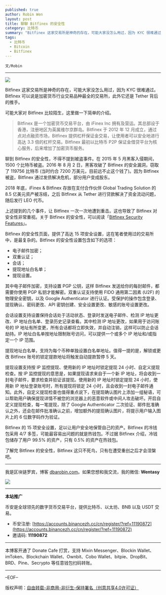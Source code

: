 ```yaml
---
published: true
author: Robin Wen
layout: post
title: 聊聊 Bitfinex 的安全性
category: 比特币
summary: "Bitfinex 这家交易所是神奇的存在，可能大家没怎么用过，因为 KYC 很难通过。Bitfinex 可以说是加密货币行业交易品种最全的交易所，此外它还是 Tether 背后的推手。Bitfinex 的 15 项安全设置，足以让用户安全地保管自己的资产。Bitfinex 的冷钱包采用 4/7 多签，可能最容易出问题的就是热钱包。不过据 Bitfinex 介绍，热钱包储存了用户 99.5% 的资产，只有 0.5% 的资产在热钱包。了解完 Bitfinex 的安全性，Bitfinex 这只不死鸟，只有在遭受重创之后才会涅槃吧。"
tags:
  - 比特币
  - Bitcoin
  - Bitfinex
---
```


`文/Robin`

***

![](https://cdn.dbarobin.com/yfray2g.png)

Bitfinex 这家交易所是神奇的存在，可能大家没怎么用过，因为 KYC 很难通过。Bitfinex 可以说是加密货币行业交易品种最全的交易所，此外它还是 Tether 背后的推手。

可能大家对 Bitfinex 比较陌生，这里做一下简单的介绍。

> Bitfinex 是一个加密货币交易平台，由 iFinex Inc 拥有及营运。其总部设于香港，注册地区为英属维尔京群岛。Bitfinex 于 2012 年 12 月成立，通过点对点融资市场，Bitfinex 提供杠杆保证金交易，让使用者可以安全地进行高达 3.3 倍的杠杆交易。Bitfinex 最初以比特币 P2P 保证金借贷平台为核心服务，后来增加了加密货币服务。

聊到 Bitfinex 的安全性，不得不提到被盗事件。在 2015 年 5 月黑客入侵期间，1500 个比特币被盗。2016 年 8 月 2 日，黑客攻破了 Bitfinex 的安全漏洞，窃取了 119756 比特币 (当时约合 7200 万美元，目前远不止这个钱了)。因为 Bitfinex 被盗，Bitfinex 通过发债解决危机，部分用户变成股东。

2018 年底，iFinex & Bitfinex 存放在支付合作伙伴 Global Trading Solution 的 8.5 亿美元资产被冻结，之后 Bitfinex 从 Tether 进行贷款解决了资金流动问题，随后发行 LEO 代币。

上述提到的几个事件，让 Bitfinex 一次一次地遭到重击。这也导致了 Bitfinex 对安全性非常重视。关于 Bitfinex 的安全性，可以阅读「[Bitfinex Security Features](https://support.bitfinex.com/hc/en-us/articles/213892469-Bitfinex-Security-Features)」。

Bitfinex 的安全性页面，提供了高达 15 项安全设置，这在笔者使用过的交易所中，是最复杂的。Bitfinex 的安全性设置包含如下的选项：

* 电子邮件加密；
* 双重认证；
* 会话；
* 提现地址白名单；
* 提现设置。

其中电子邮件加密，支持设置 PGP 公钥，这样 Bitfinex 发送给你的每封邮件，都需要你使用 PGP 私钥才能解密。双重认证支持使用 FIDO 通用第二因素 (U2F) 的物理安全密钥，以及 Google Authenticator 进行认证。受保护的操作包含登录、提现确认、密码更改、API 密钥创建、安全设置更改、敏感的账号设置更改。

会话设置支持设置保持会话处于活动状态、登录时发送电子邮件、检测 IP 地址更改、IP 地址白名单、登录历史记录查看。其中检测 IP 地址更改，如果用于访问账号的 IP 地址有所变更，所有会话都将立即失效，并自动注销，这样可以防止会话劫持。IP 地址白名单按地址限制账号访问，可以提供一个或多个 IP 地址和/或指定一个 IP 范围。

提现地址白名单，支持为每个币种单独设置白名单地址。值得一提的是，解锁或更改 Bitfinex 账号的锁定提款地址将触发自动提款暂停 5 天。

提现设置支持按 IP 监控提现、使用新的 IP 地址时锁定提现 24 小时、自定义提现检查。按 IP 监控提现的意思是，如果提现请求来自于一个新 IP 地址，将会收到一封电子邮件，要求检查并验证该提现。使用新的 IP 地址时锁定提现 24 小时，使用新 IP 地址登录账号时，所有提现将锁定 24 小时，且会收到一封电子邮件通知。此外，自定义提现检查也值得重点说下，在提现确认图片上添加一组秘语，可以帮助用户确保提现详情不被您的浏览器上的恶意软件或中间人攻击破坏。开启自定义提现检查，每一笔提现，除了 Google Authenticator 二次验证、邮件批准确认之外，还会在邮件批准确认之前，增加额外的提现确认图片，将提示用户输入图片上的 6 位数字码作为验证。

Bitfinex 的 15 项安全设置，足以让用户安全地保管自己的资产。Bitfinex 的冷钱包采用 4/7 多签，可能最容易出问题的就是热钱包。不过据 Bitfinex 介绍，冷钱包储存了用户 99.5% 的资产，只有 0.5% 的资产在热钱包。

了解完 Bitfinex 的安全性，Bitfinex 这只不死鸟，只有在遭受重创之后才会涅槃吧。

***

我是区块链罗宾，博客 [dbarobin.com](https://dbarobin.com/)。如果您想和我交流，我的微信: **Wentasy**

![](https://cdn.dbarobin.com/v4yywe2.png)

***

**本站推广**

币安是全球领先的数字货币交易平台，提供比特币、以太坊、BNB 以及 USDT 交易。

* 币安注册: [https://accounts.binancezh.cc/cn/register/?ref=11190872](https://accounts.binancezh.cc/cn/register/?ref=11190872)
* 邀请码: **11190872**

***

本博客开通了 Donate Cafe 打赏，支持 Mixin Messenger、Blockin Wallet、imToken、Blockchain Wallet、Ownbit、Cobo Wallet、bitpie、DropBit、BRD、Pine、Secrypto 等任意钱包扫码转账。

<center>
    <div class="--donate-button"
         data-button-id="f8b9df0d-af9a-460d-8258-d3f435445075"
    ></div>
</center>

***

–EOF–

版权声明：[自由转载-非商用-非衍生-保持署名（创意共享4.0许可证）](http://creativecommons.org/licenses/by-nc-nd/4.0/deed.zh)